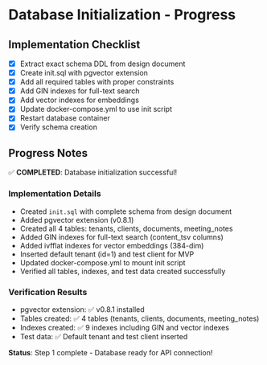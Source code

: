 # Database Initialization - Progress

## Implementation Checklist
- [x] Extract exact schema DDL from design document
- [x] Create init.sql with pgvector extension
- [x] Add all required tables with proper constraints
- [x] Add GIN indexes for full-text search
- [x] Add vector indexes for embeddings
- [x] Update docker-compose.yml to use init script
- [x] Restart database container
- [x] Verify schema creation

## Progress Notes
✅ **COMPLETED**: Database initialization successful!

### Implementation Details
- Created `init.sql` with complete schema from design document
- Added pgvector extension (v0.8.1)
- Created all 4 tables: tenants, clients, documents, meeting_notes
- Added GIN indexes for full-text search (content_tsv columns)
- Added ivfflat indexes for vector embeddings (384-dim)
- Inserted default tenant (id=1) and test client for MVP
- Updated docker-compose.yml to mount init script
- Verified all tables, indexes, and test data created successfully

### Verification Results
- pgvector extension: ✅ v0.8.1 installed
- Tables created: ✅ 4 tables (tenants, clients, documents, meeting_notes)
- Indexes created: ✅ 9 indexes including GIN and vector indexes
- Test data: ✅ Default tenant and test client inserted

**Status**: Step 1 complete - Database ready for API connection!
